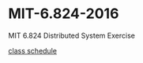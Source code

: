 # MIT-6.824-2016
MIT 6.824 Distributed System Exercise

[class schedule](https://pdos.csail.mit.edu/6.824/schedule.html)
